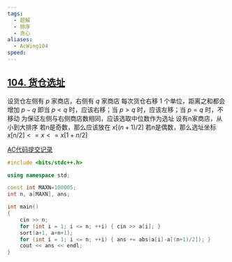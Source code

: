```yaml
---
tags:
  - 题解
  - 排序
  - 贪心
aliases:
  - AcWing104
speed:
---
```

## [104. 货仓选址](https://www.acwing.com/problem/content/106/)

设货仓左侧有 $p$ 家商店，右侧有 $q$ 家商店
每次货仓右移 $1$ 个单位，距离之和都会增加 $p-q$
即当 $p<q$ 时，应该右移；当 $p>q$ 时，应该左移；当 $p=q$ 时，不移动
为保证左侧与右侧商店数相同，应该选取中位数作为选址
设有n家商店，从小到大排序
若n是奇数，那么应该放在 $x[(n+1)/2]$
若n是偶数，那么选址坐标 $x[n/2] <= x <= x[1+n/2]$

[AC代码提交记录](https://www.acwing.com/problem/content/submission/code_detail/36422131/)

```cpp
#include <bits/stdc++.h>

using namespace std;

const int MAXN=100005;
int n, a[MAXN], ans;

int main()
{
	cin >> n;
	for (int i = 1; i <= n; ++i) { cin >> a[i]; }
	sort(a+1, a+n+1);
	for (int i = 1; i <= n; ++i) { ans += abs(a[i]-a[(n+1)/2]); }
	cout << ans << endl;
}
```


